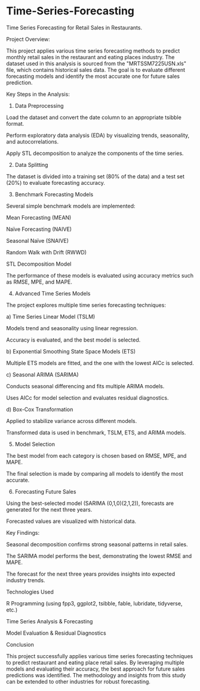 # Time-Series-Forecasting
Time Series Forecasting for Retail Sales in Restaurants.


Project Overview:

This project applies various time series forecasting methods to predict monthly retail sales in the restaurant and eating places industry. The dataset used in this analysis is sourced from the "MRTSSM7225USN.xls" file, which contains historical sales data. The goal is to evaluate different forecasting models and identify the most accurate one for future sales prediction.

Key Steps in the Analysis:

1. Data Preprocessing

Load the dataset and convert the date column to an appropriate tsibble format.

Perform exploratory data analysis (EDA) by visualizing trends, seasonality, and autocorrelations.

Apply STL decomposition to analyze the components of the time series.

2. Data Splitting

The dataset is divided into a training set (80% of the data) and a test set (20%) to evaluate forecasting accuracy.

3. Benchmark Forecasting Models

Several simple benchmark models are implemented:

Mean Forecasting (MEAN)

Naïve Forecasting (NAIVE)

Seasonal Naïve (SNAIVE)

Random Walk with Drift (RWWD)

STL Decomposition Model

The performance of these models is evaluated using accuracy metrics such as RMSE, MPE, and MAPE.

4. Advanced Time Series Models

The project explores multiple time series forecasting techniques:

a) Time Series Linear Model (TSLM)

Models trend and seasonality using linear regression.

Accuracy is evaluated, and the best model is selected.

b) Exponential Smoothing State Space Models (ETS)

Multiple ETS models are fitted, and the one with the lowest AICc is selected.

c) Seasonal ARIMA (SARIMA)

Conducts seasonal differencing and fits multiple ARIMA models.

Uses AICc for model selection and evaluates residual diagnostics.

d) Box-Cox Transformation

Applied to stabilize variance across different models.

Transformed data is used in benchmark, TSLM, ETS, and ARIMA models.

5. Model Selection

The best model from each category is chosen based on RMSE, MPE, and MAPE.

The final selection is made by comparing all models to identify the most accurate.

6. Forecasting Future Sales

Using the best-selected model (SARIMA (0,1,0)(2,1,2)), forecasts are generated for the next three years.

Forecasted values are visualized with historical data.

Key Findings:

Seasonal decomposition confirms strong seasonal patterns in retail sales.

The SARIMA model performs the best, demonstrating the lowest RMSE and MAPE.

The forecast for the next three years provides insights into expected industry trends.

Technologies Used

R Programming (using fpp3, ggplot2, tsibble, fable, lubridate, tidyverse, etc.)

Time Series Analysis & Forecasting

Model Evaluation & Residual Diagnostics

Conclusion

This project successfully applies various time series forecasting techniques to predict restaurant and eating place retail sales. By leveraging multiple models and evaluating their accuracy, the best approach for future sales predictions was identified. The methodology and insights from this study can be extended to other industries for robust forecasting.
